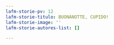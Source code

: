 ```yaml
---
lafm-storie-pv: 12
lafm-storie-titulo: BUONANOTTE, CUPIDO!
lafm-storie-image: ''
lafm-storie-autores-list: []

---
```

